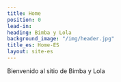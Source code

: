 ```yaml
---
title: Home
position: 0
lead-in: 
heading: Bimba y Lola
background_image: "/img/header.jpg"
title_es: Home-ES
layout: site-es
---
```


Bienvenido al sitio de Bimba y Lola
